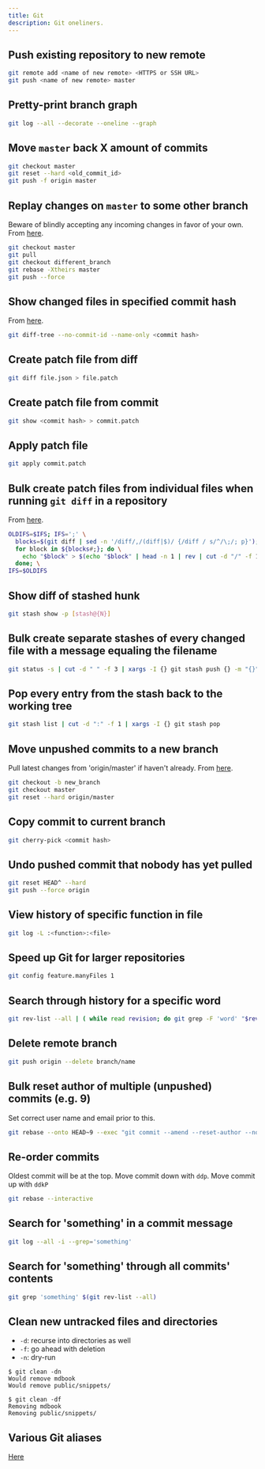 ```yaml
---
title: Git
description: Git oneliners.
---
```

## Push existing repository to new remote

```bash
git remote add <name of new remote> <HTTPS or SSH URL>
git push <name of new remote> master
```

## Pretty-print branch graph

```bash
git log --all --decorate --oneline --graph
```

## Move `master` back X amount of commits

```bash
git checkout master
git reset --hard <old_commit_id>
git push -f origin master
```

## Replay changes on `master` to some other branch

Beware of blindly accepting any incoming changes in favor of your own. From [here](https://demisx.github.io/git/rebase/2015/07/02/git-rebase-keep-my-branch-changes.html).

```bash
git checkout master
git pull
git checkout different_branch
git rebase -Xtheirs master
git push --force
```

## Show changed files in specified commit hash

From [here](https://stackoverflow.com/questions/49853177/how-to-see-which-files-were-changed-in-last-commit).

```bash
git diff-tree --no-commit-id --name-only <commit hash>
```

## Create patch file from diff

```bash
git diff file.json > file.patch
```

## Create patch file from commit

```bash
git show <commit hash> > commit.patch
```

## Apply patch file

```bash
git apply commit.patch
```

## Bulk create patch files from individual files when running `git diff` in a repository

From [here](https://raymii.org/s/tutorials/Bash_bits_split_a_file_in_blocks_and_do_something_with_each_block.html).

```bash
OLDIFS=$IFS; IFS=';' \
  blocks=$(git diff | sed -n '/diff/,/(diff|$)/ {/diff / s/^/\;/; p}'); \
  for block in ${blocks#;}; do \
    echo "$block" > $(echo "$block" | head -n 1 | rev | cut -d "/" -f 1 | rev).patch; \
  done; \
IFS=$OLDIFS
```

## Show diff of stashed hunk

```bash
git stash show -p [stash@{N}]
```

## Bulk create separate stashes of every changed file with a message equaling the filename

```bash
git status -s | cut -d " " -f 3 | xargs -I {} git stash push {} -m "{}"
```

## Pop every entry from the stash back to the working tree

```bash
git stash list | cut -d ":" -f 1 | xargs -I {} git stash pop
```

## Move unpushed commits to a new branch

Pull latest changes from 'origin/master' if haven't already. From [here](https://stackoverflow.com/a/46726955).

```bash
git checkout -b new_branch
git checkout master
git reset --hard origin/master
```

## Copy commit to current branch

```bash
git cherry-pick <commit hash>
```

## Undo pushed commit that nobody has yet pulled

```bash
git reset HEAD^ --hard
git push --force origin
```

## View history of specific function in file

```bash
git log -L :<function>:<file>
```

## Speed up Git for larger repositories

```bash
git config feature.manyFiles 1
```

## Search through history for a specific word

```bash
git rev-list --all | ( while read revision; do git grep -F 'word' "$revision"; done; )
```

## Delete remote branch

```bash
git push origin --delete branch/name
```

## Bulk reset author of multiple (unpushed) commits (e.g. 9)

Set correct user name and email prior to this.

```bash
git rebase --onto HEAD~9 --exec "git commit --amend --reset-author --no-edit" HEAD~9
```

## Re-order commits

Oldest commit will be at the top. Move commit down with `ddp`. Move commit up with `ddkP`

```bash
git rebase --interactive
```

## Search for 'something' in a commit message

```bash
git log --all -i --grep='something'
```

## Search for 'something' through all commits' contents

```bash
git grep 'something' $(git rev-list --all)
```

## Clean new untracked files and directories

- `-d`: recurse into directories as well
- `-f`: go ahead with deletion
- `-n`: dry-run

```console
$ git clean -dn
Would remove mdbook
Would remove public/snippets/
```

```console
$ git clean -df
Removing mdbook
Removing public/snippets/
```

## Various Git aliases

[Here](https://www.hschne.at/git-aliases/)
